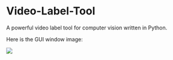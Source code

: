 # Video-Label-Tool
A powerful video label tool for computer vision written in Python.

Here is the GUI window image:

![](https://github.com/wangtian8704/Video-Label-Tool/blob/master/sketch.png)
